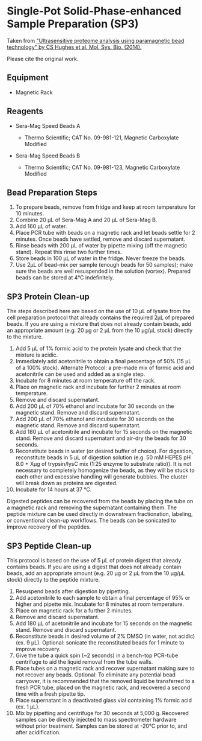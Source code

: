 # Single‐Pot Solid‐Phase‐enhanced Sample Preparation (SP3)

Taken from ["Ultrasensitive proteome analysis using paramagnetic bead
technology" by CS Hughes et al. Mol. Sys. Bio.
(2014).](http://msb.embopress.org/content/msb/10/10/757/DC1/embed/inline-supplementary-material-1.pdf?download=true)

Please cite the original work.

## Equipment

* Magnetic Rack

## Reagents

* Sera-Mag Speed Beads A
    * Thermo Scientific; CAT No. 09-981-121, Magnetic Carboxylate Modified

* Sera-Mag Speed Beads B
    * Thermo Scientific; CAT No. 09-981-123, Magnetic Carboxylate Modified

## Bead Preparation Steps

1. To prepare beads, remove from fridge and keep at room temperature for 10
   minutes.
2. Combine 20 µL of Sera-Mag A and 20 µL of Sera-Mag B.
3. Add 160 µL of water.
4. Place PCR tube with beads on a magnetic rack and let beads settle for 2
   minutes. Once beads have settled, remove and discard supernatant.
5. Rinse beads with 200 µL of water by pipette mixing (off the magnetic stand).
   Repeat this rinse two further times.
6. Store beads in 100 µL of water in the fridge. Never freeze the beads.
7. Use 2µL of bead-mix per sample (enough beads for 50 samples); make sure the
   beads are well resuspended in the solution (vortex). Prepared beads can be
   stored at 4°C indefinitely.

## SP3 Protein Clean-up

The steps described here are based on the use of 10 µL of lysate from the
cell preparation protocol that already contains the required 2µL of prepared
beads. If you are using a mixture that does not already contain beads, add an
appropriate amount (e.g. 20 µg or 2 µL from the 10 µg/µL stock) directly to the
mixture.

1. Add 5 µL of 1% formic acid to the protein lysate and check that the mixture
   is acidic.
2. Immediately add acetonitrile to obtain a final percentage of 50% (15 µL of a
   100% stock). Alternate Protocol: a pre-made mix of formic acid and
   acetonitrile can be used and added as a single step.
3. Incubate for 8 minutes at room temperature off the rack.
4. Place on magnetic rack and incubate for further 2 minutes at room
   temperature.
5. Remove and discard supernatant.
6. Add 200 µL of 70% ethanol and incubate for 30 seconds on the magnetic stand.
   Remove and discard supernatant.
7. Add 200 µL of 70% ethanol and incubate for 30 seconds on the magnetic stand.
   Remove and discard supernatant.
8. Add 180 µL of acetonitrile and incubate for 15 seconds on the magnetic stand.
   Remove and discard supernatant and air-dry the beads for 30 seconds.
9. Reconstitute beads in water (or desired buffer of choice). For digestion,
   reconstitute beads in 5 µL of digestion solution (e.g. 50 mM HEPES pH
   8.0 + Xµg of trypsin/lysC mix (1:25 enzyme to substrate ratio)). It is not
   necessary to completely homogenize the beads, as they will be stuck
   to each other and excessive handling will generate bubbles. The
   cluster will break down as proteins are digested.
10. Incubate for 14 hours at 37 °C.

Digested peptides can be recovered from the beads by placing the tube on a
magnetic rack and removing the supernatant containing them. The peptide
mixture can be used directly in downstream fractionation, labeling, or
conventional clean-up workflows. The beads can be sonicated to improve
recovery of the peptides.

## SP3 Peptide Clean-up

This protocol is based on the use of 5 µL of protein digest that already
contains beads. If you are using a digest that does not already contain
beads, add an appropriate amount (e.g. 20 µg or 2 µL from the 10 µg/µL
stock) directly to the peptide mixture.

1. Resuspend beads after digestion by pipetting.
2. Add acetonitrile to each sample to obtain a final percentage of 95% or
   higher and pipette mix. Incubate for 8 minutes at room temperature.
3. Place on magnetic rack for a further 2 minutes.
4. Remove and discard supernatant.
5. Add 180 µL of acetonitrile and incubate for 15 seconds on the magnetic
   stand. Remove and discard supernatant.
6. Reconstitute beads in desired volume of 2% DMSO (in water, not
   acidic) (ex. 9 µL). Optional: sonicate the reconstituted beads for 1
   minute to improve recovery.
7. Give the tube a quick spin (~2 seconds) in a bench-top PCR-tube
   centrifuge to aid the liquid removal from the tube walls.
8. Place tubes on a magnetic rack and recover supernatant making sure
   to not recover any beads. Optional: To eliminate any potential bead
   carryover, it is recommended that the removed liquid be transferred to
   a fresh PCR tube, placed on the magnetic rack, and recovered a
   second time with a fresh pipette tip.
9. Place supernatant in a deactivated glass vial containing 1% formic acid
   (ex. 1 µL).
10. Mix by pipetting and centrifuge for 30 seconds at 5,000 g.
    Recovered samples can be directly injected to mass spectrometer
    hardware without prior treatment. Samples can be stored at -20°C
    prior to, and after acidification.
